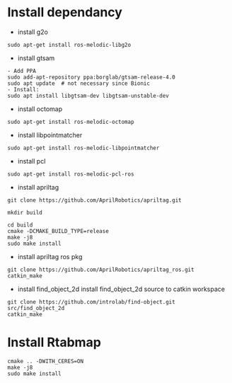 # Install dependancy


- install g2o
```
sudo apt-get install ros-melodic-libg2o
```

- install gtsam
```
- Add PPA
sudo add-apt-repository ppa:borglab/gtsam-release-4.0
sudo apt update  # not necessary since Bionic
- Install:
sudo apt install libgtsam-dev libgtsam-unstable-dev
```
- install octomap
```
sudo apt-get install ros-melodic-octomap
```
- install libpointmatcher
```
sudo apt-get install ros-melodic-libpointmatcher
```
- install pcl
```
sudo apt-get install ros-melodic-pcl-ros
```
- install apriltag

```
git clone https://github.com/AprilRobotics/apriltag.git

mkdir build

cd build
cmake -DCMAKE_BUILD_TYPE=release
make -j8
sudo make install
```
- install apriltag ros pkg
```
git clone https://github.com/AprilRobotics/apriltag_ros.git
catkin_make
```

- install find_object_2d
install find_object_2d source to catkin workspace
```
git clone https://github.com/introlab/find-object.git src/find_object_2d
catkin_make 
```

# Install Rtabmap
```
cmake .. -DWITH_CERES=ON
make -j8
sudo make install
```
